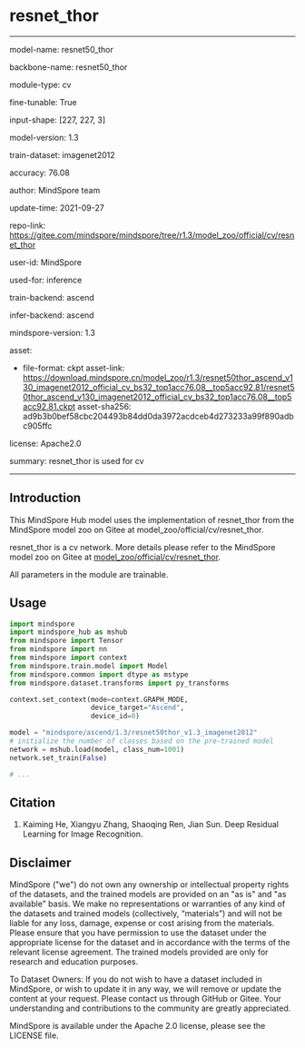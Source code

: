 # resnet_thor

---

model-name: resnet50_thor

backbone-name: resnet50_thor

module-type: cv

fine-tunable: True

input-shape: [227, 227, 3]

model-version: 1.3

train-dataset: imagenet2012

accuracy: 76.08

author: MindSpore team

update-time: 2021-09-27

repo-link: <https://gitee.com/mindspore/mindspore/tree/r1.3/model_zoo/official/cv/resnet_thor>

user-id: MindSpore

used-for: inference

train-backend: ascend

infer-backend: ascend

mindspore-version: 1.3

asset:

-
    file-format: ckpt
    asset-link: <https://download.mindspore.cn/model_zoo/r1.3/resnet50thor_ascend_v130_imagenet2012_official_cv_bs32_top1acc76.08__top5acc92.81/resnet50thor_ascend_v130_imagenet2012_official_cv_bs32_top1acc76.08__top5acc92.81.ckpt>
    asset-sha256: ad9b3b0bef58cbc204493b84dd0da3972acdceb4d273233a99f890adbc905ffc

license: Apache2.0

summary: resnet_thor is used for cv

---

## Introduction

This MindSpore Hub model uses the implementation of resnet_thor from the MindSpore model zoo on Gitee at model_zoo/official/cv/resnet_thor.

resnet_thor is a cv network. More details please refer to the MindSpore model zoo on Gitee at [model_zoo/official/cv/resnet_thor](https://gitee.com/mindspore/mindspore/blob/r1.3/model_zoo/official/cv/resnet_thor/README.md).

All parameters in the module are trainable.

## Usage

```python
import mindspore
import mindspore_hub as mshub
from mindspore import Tensor
from mindspore import nn
from mindspore import context
from mindspore.train.model import Model
from mindspore.common import dtype as mstype
from mindspore.dataset.transforms import py_transforms

context.set_context(mode=context.GRAPH_MODE,
                    device_target="Ascend",
                    device_id=0)

model = "mindspore/ascend/1.3/resnet50thor_v1.3_imagenet2012"
# initialize the number of classes based on the pre-trained model
network = mshub.load(model, class_num=1001)
network.set_train(False)

# ...
```

## Citation

1. Kaiming He, Xiangyu Zhang, Shaoqing Ren, Jian Sun. Deep Residual Learning for Image Recognition.

## Disclaimer

MindSpore ("we") do not own any ownership or intellectual property rights of the datasets, and the trained models are provided on an "as is" and "as available" basis. We make no representations or warranties of any kind of the datasets and trained models (collectively, “materials”) and will not be liable for any loss, damage, expense or cost arising from the materials. Please ensure that you have permission to use the dataset under the appropriate license for the dataset and in accordance with the terms of the relevant license agreement. The trained models provided are only for research and education purposes.

To Dataset Owners: If you do not wish to have a dataset included in MindSpore, or wish to update it in any way, we will remove or update the content at your request. Please contact us through GitHub or Gitee. Your understanding and contributions to the community are greatly appreciated.

MindSpore is available under the Apache 2.0 license, please see the LICENSE file.